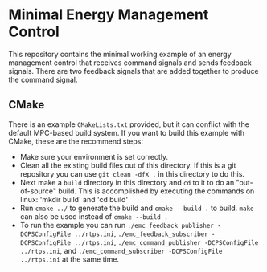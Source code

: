 # Minimal Energy Management Control

This repository contains the minimal working example of an energy management control
that receives command signals and sends feedback signals. There are two feedback signals
that are added together to produce the command signal.

## CMake
There is an example `CMakeLists.txt` provided, but it can conflict with the
default MPC-based build system. If you want to build this example with CMake,
these are the recommend steps:

 - Make sure your environment is set correctly.
 - Clean all the existing build files out of this directory. If this is a git
   repository you can use `git clean -dfX .` in this directory to do this.
 - Next make a `build` directory in this directory and `cd` to it to do an
   "out-of-source" build. This is accomplished by executing the commands
   on linux: 'mkdir build' and 'cd build'
 - Run `cmake ../` to generate the build and `cmake --build .` to build.
   `make` can also be used instead of `cmake --build .`
 - To run the example you can run `./emc_feedback_publisher -DCPSConfigFile ../rtps.ini`, `./emc_feedback_subscriber
   -DCPSConfigFile ../rtps.ini`, `./emc_command_publisher -DCPSConfigFile ../rtps.ini`, and `./emc_command_subscriber
   -DCPSConfigFile ../rtps.ini` at the same time.
